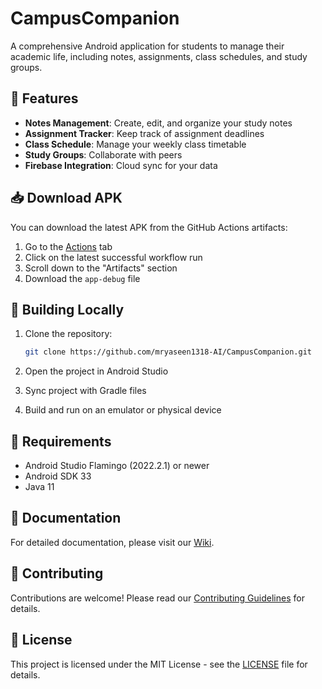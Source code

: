 # CampusCompanion

A comprehensive Android application for students to manage their academic life, including notes, assignments, class schedules, and study groups.

## 📱 Features

- **Notes Management**: Create, edit, and organize your study notes
- **Assignment Tracker**: Keep track of assignment deadlines
- **Class Schedule**: Manage your weekly class timetable
- **Study Groups**: Collaborate with peers
- **Firebase Integration**: Cloud sync for your data

## 📥 Download APK

You can download the latest APK from the GitHub Actions artifacts:
1. Go to the [Actions](https://github.com/mryaseen1318-AI/CampusCompanion/actions) tab
2. Click on the latest successful workflow run
3. Scroll down to the "Artifacts" section
4. Download the `app-debug` file

## 🚀 Building Locally

1. Clone the repository:
   ```bash
   git clone https://github.com/mryaseen1318-AI/CampusCompanion.git
   ```

2. Open the project in Android Studio
3. Sync project with Gradle files
4. Build and run on an emulator or physical device

## 🔧 Requirements

- Android Studio Flamingo (2022.2.1) or newer
- Android SDK 33
- Java 11

## 📝 Documentation

For detailed documentation, please visit our [Wiki](https://github.com/mryaseen1318-AI/CampusCompanion/wiki).

## 🤝 Contributing

Contributions are welcome! Please read our [Contributing Guidelines](CONTRIBUTING.md) for details.

## 📄 License

This project is licensed under the MIT License - see the [LICENSE](LICENSE) file for details.
